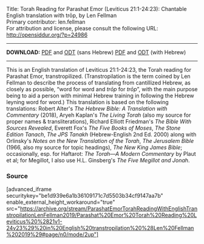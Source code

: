 <html>
<head></head>
<body>
Title: Torah Reading for Parashat Emor (Leviticus 21:1-24:23): Chantable English translation with trōp, by Len Fellman<br />
Primary contributor: len.fellman<br />
For attribution and license, please consult the following URL: <a href="http://opensiddur.org/?p=24986">http://opensiddur.org/?p=24986</a>
<p />
<hr />

<strong>DOWNLOAD:</strong> 
<a href="https://archive.org/download/ParashatEmorTorahReadingWithEnglishTranstropilationLenFellman2019/Parashat%20Emor%20Torah%20Reading%20Leviticus%20%2821v1-24v23%29%20in%20English%20transtropilation%20%28Len%20Fellman%202019%29%20-%20english%20only.pdf">PDF</a> and <a href="https://archive.org/download/ParashatEmorTorahReadingWithEnglishTranstropilationLenFellman2019/Parashat%20Emor%20Torah%20Reading%20Leviticus%20%2821v1-24v23%29%20in%20English%20transtropilation%20%28Len%20Fellman%202019%29%20-%20english%20only.odt">ODT</a> (sans Hebrew) 
<a href="https://archive.org/download/ParashatEmorTorahReadingWithEnglishTranstropilationLenFellman2019/Parashat%20Emor%20Torah%20Reading%20Leviticus%20%2821v1-24v23%29%20in%20English%20transtropilation%20%28Len%20Fellman%202019%29.pdf
">PDF</a> and <a href="https://archive.org/download/ParashatEmorTorahReadingWithEnglishTranstropilationLenFellman2019/Parashat%20Emor%20Torah%20Reading%20Leviticus%20%2821v1-24v23%29%20in%20English%20transtropilation%20%28Len%20Fellman%202019%29.odt">ODT</a> (with Hebrew)


<hr />

This is an English translation of Leviticus 21:1-24:23, the Torah reading for Parashat Emor, transtropilized. (Transtropilation is the term coined by Len Fellman to describe the process of translating from cantillized Hebrew, as closely as possible, “word for word and <em>trōp</em> for <em>trōp</em>”, with the main purpose being to aid a person with minimal Hebrew training in following the Hebrew leyning word for word.) This translation is based on the following translations: Robert Alter's <em>The Hebrew Bible: A Translation with Commentary</em> (2018), Aryeh Kaplan's <em>The Living Torah</em> (also my source for proper names & transliterations), Richard Elliott Friedman's <em>The Bible With Sources Revealed</em>, Everett Fox's <em>The Five Books of Moses</em>, <em>The Stone Edition Tanach</em>, <em>The JPS Tanakh</em> (Hebrew-English 2nd Ed. 2000) along with Orlinsky's <em>Notes on the New Translation of the Torah</em>, <em>The Jerusalem Bible</em> (1966, also my source for topic headings), <em>The New King James Bible</em>; occasionally, esp. for Haftarot: <em>The Torah—A Modern Commentary</em> by Plaut et al; for Megillot, I also use H.L. Ginsberg's <em>The Five Megillot and Jonah</em>.

<h3>Source</h3>

[advanced_iframe securitykey="be1d939e6a1b36109171c7d5503b34cf9147aa7b" enable_external_height_workaround="true" src="https://archive.org/stream/ParashatEmorTorahReadingWithEnglishTranstropilationLenFellman2019/Parashat%20Emor%20Torah%20Reading%20Leviticus%20%2821v1-24v23%29%20in%20English%20transtropilation%20%28Len%20Fellman%202019%29#page/n0/mode/2up"]

</body>
</html>